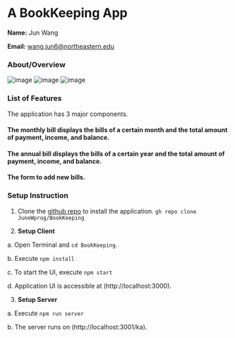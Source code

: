 # A BookKeeping App 

**Name:**  Jun Wang

**Email:**  wang.jun6@northeastern.edu

### About/Overview
![image](https://github.com/JuneWprog/BookKeeping/assets/77699526/45aef1f2-64ad-430e-abbf-471a21b20fe4)
![image](https://github.com/JuneWprog/BookKeeping/assets/77699526/26d34204-13b6-495f-831f-d446a9cebcad)
![image](https://github.com/JuneWprog/BookKeeping/assets/77699526/c9b233c7-0b5d-4692-9415-6ee7fb997441)

### List of Features

The application has 3 major components.

#### The monthly bill displays the bills of a certain month and the total amount of payment, income, and balance.
#### The annual bill displays the bills of a certain year and the total amount of payment, income, and balance.
#### The form to add new bills.

### Setup Instruction

1. Clone the [github repo]([https://github.com/JuneWprog/BookKeeping]) to install the application.
  ```gh repo clone JuneWprog/BookKeeping```

3. **Setup Client**

a. Open Terminal and ```cd BookKeeping```.

b. Execute ```npm install```

c. To start the UI, execute ```npm start```

d. Application UI is accessible  at 
(http://localhost:3000).

3. **Setup Server**
 
a. Execute ```npm run server```

b. The server runs on 
(http://localhost:3001/ka).


